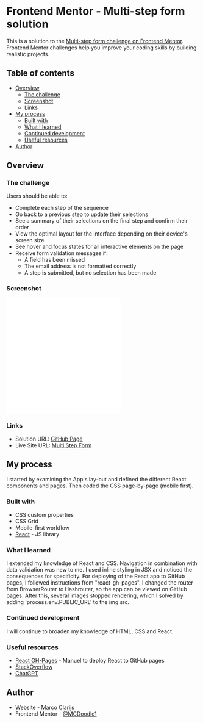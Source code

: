 # Frontend Mentor - Multi-step form solution

This is a solution to the [Multi-step form challenge on Frontend Mentor](https://www.frontendmentor.io/challenges/multistep-form-YVAnSdqQBJ). Frontend Mentor challenges help you improve your coding skills by building realistic projects. 

## Table of contents

- [Overview](#overview)
  - [The challenge](#the-challenge)
  - [Screenshot](#screenshot)
  - [Links](#links)
- [My process](#my-process)
  - [Built with](#built-with)
  - [What I learned](#what-i-learned)
  - [Continued development](#continued-development)
  - [Useful resources](#useful-resources)
- [Author](#author)


## Overview

### The challenge

Users should be able to:

- Complete each step of the sequence
- Go back to a previous step to update their selections
- See a summary of their selections on the final step and confirm their order
- View the optimal layout for the interface depending on their device's screen size
- See hover and focus states for all interactive elements on the page
- Receive form validation messages if:
  - A field has been missed
  - The email address is not formatted correctly
  - A step is submitted, but no selection has been made

### Screenshot

![mobile](../src/images/Screenshot-Mobile.pdf)
![desktop](../src/images/Screenshot-desktop.pdf)

### Links

- Solution URL: [GitHub Page](https://github.com/MCDoodle1/multi-step-form)
- Live Site URL: [Multi Step Form](https://mcdoodle1.github.io/multi-step-form/)

## My process

I started by examining the App's lay-out and defined the different React components and pages. Then coded the CSS page-by-page (mobile first).

### Built with

- CSS custom properties
- CSS Grid
- Mobile-first workflow
- [React](https://reactjs.org/) - JS library


### What I learned

I extended my knowledge of React and CSS. Navigation in combination with data validation was new to me. I used inline styling in JSX and noticed the consequences for specificity. For deploying of the React app to GitHub pages, I followed instructions from "react-gh-pages". I changed the router from BrowserRouter to Hashrouter, so the app can be viewed on GitHub pages. After this, several images stopped rendering, which I solved by adding 'process.env.PUBLIC_URL' to the img src.


### Continued development

I will continue to broaden my knowledge of HTML, CSS and React.


### Useful resources

- [React GH-Pages](https://github.com/gitname/react-gh-pages) - Manuel to deploy React to GitHub pages
- [StackOverflow](https://stackoverflow.com/) 
- [ChatGPT](https://chat.openai.com/) 


## Author

- Website - [Marco Clarijs](https://github.com/MCDoodle1)
- Frontend Mentor - [@MCDoodle1](https://www.frontendmentor.io/profile/MCDoodle1)

